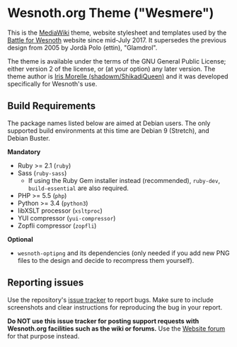 Wesnoth.org Theme ("Wesmere")
=============================

This is the [MediaWiki][1] theme, website stylesheet and templates used by the
[Battle for Wesnoth][2] website since mid-July 2017. It supersedes the previous
design from 2005 by Jordà Polo (ettin), "Glamdrol".

[1]: <https://www.mediawiki.org/>
[2]: <https://www.wesnoth.org/>

The theme is available under the terms of the GNU General Public License;
either version 2 of the license, or (at your option) any later version. The
theme author is [Iris Morelle (shadowm/ShikadiQueen)][3] and it was developed
specifically for Wesnoth's use.

[3]: <https://shadowm.ai0867.net/>


Build Requirements
------------------

The package names listed below are aimed at Debian users. The only supported
build environments at this time are Debian 9 (Stretch), and Debian Buster.

**Mandatory**

* Ruby >= 2.1                  (`ruby`)
* Sass                         (`ruby-sass`)
    * If using the Ruby Gem installer instead (recommended), `ruby-dev`,
      `build-essential` are also required.
* PHP >= 5.5                   (`php`)
* Python >= 3.4                (`python3`)
* libXSLT processor            (`xsltproc`)
* YUI compressor               (`yui-compressor`)
* Zopfli compressor            (`zopfli`)

**Optional**

* `wesnoth-optipng` and its dependencies (only needed if you add new PNG files
  to the design and decide to recompress them yourself).


Reporting issues
----------------

Use the repository's [issue tracker][4] to report bugs. Make sure to include
screenshots and clear instructions for reproducing the bug in your report.

**Do NOT use this issue tracker for posting support requests with Wesnoth.org
facilities such as the wiki or forums.** Use the [Website forum][5] for that
purpose instead.

[4]: <https://github.com/wesnoth/wesmere/issues>
[5]: <https://forums.wesnoth.org/viewforum.php?f=17>
